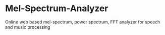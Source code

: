 # Mel-Spectrum-Analyzer
 Online web based mel-spectrum, power spectrum, FFT analyzer for speech and music processing
